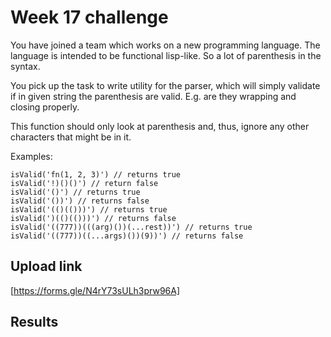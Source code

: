 # Week 17 challenge

You have joined a team which works on a new programming language. The language is intended to be functional lisp-like.
So a lot of parenthesis in the syntax.

You pick up the task to write utility for the parser, which will simply validate if in given string the parenthesis are valid.
E.g. are they wrapping and closing properly.

This function should only look at parenthesis and, thus, ignore any other characters that might be in it.


Examples:
```
isValid('fn(1, 2, 3)') // returns true
isValid('!)()()') // return false
isValid('()') // returns true
isValid('())') // returns false
isValid('(()(()))') // returns true
isValid(')(()(()))') // returns false
isValid('((777))(((arg)())(...rest))') // returns true
isValid('((777))((...args)())(9))') // returns false

```


## Upload link

[https://forms.gle/N4rY73sULh3prw96A]


## Results

